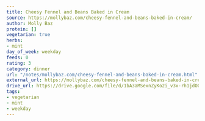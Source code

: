 ```yaml
---
title: Cheesy Fennel and Beans Baked in Cream
source: https://mollybaz.com/cheesy-fennel-and-beans-baked-in-cream/
author: Molly Baz
protein: []
vegetarian: true
herbs:
- mint
day_of_week: weekday
feeds: 0
rating: 3
category: dinner
url: "/notes/mollybaz.com/cheesy-fennel-and-beans-baked-in-cream.html"
external_url: https://mollybaz.com/cheesy-fennel-and-beans-baked-in-cream/
drive_url: https://drive.google.com/file/d/1bA3aMSexnZyKo2i_v3x-rh1jdO0QtXwn/view?usp=drive_link
tags:
- vegetarian
- mint
- weekday
---
```



